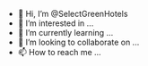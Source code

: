 - 👋 Hi, I’m @SelectGreenHotels
- 👀 I’m interested in ...
- 🌱 I’m currently learning ...
- 💞️ I’m looking to collaborate on ...
- 📫 How to reach me ...

<!---
SelectGreenHotels/SelectGreenHotels is a ✨ special ✨ repository because its `README.md` (this file) appears on your GitHub profile.
You can click the Preview link to take a look at your changes.
--->
